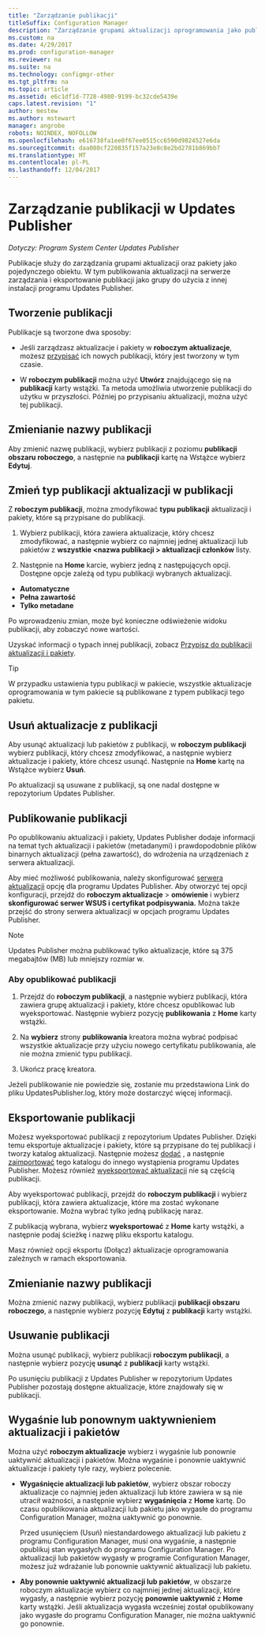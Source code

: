 ```yaml
---
title: "Zarządzanie publikacji"
titleSuffix: Configuration Manager
description: "Zarządzanie grupami aktualizacji oprogramowania jako publikacji z programem System Center Updates Publisher"
ms.custom: na
ms.date: 4/29/2017
ms.prod: configuration-manager
ms.reviewer: na
ms.suite: na
ms.technology: configmgr-other
ms.tgt_pltfrm: na
ms.topic: article
ms.assetid: e6c1df1d-7728-4980-9199-bc32cde5439e
caps.latest.revision: "1"
author: mestew
ms.author: mstewart
manager: angrobe
robots: NOINDEX, NOFOLLOW
ms.openlocfilehash: e616738fa1ee0f67ee0515cc6590d9824527e6da
ms.sourcegitcommit: daa080cf220835f157a23e8c8e2bd2781b869bb7
ms.translationtype: MT
ms.contentlocale: pl-PL
ms.lasthandoff: 12/04/2017
---
```

# <a name="manage-publications-in-updates-publisher"></a>Zarządzanie publikacji w Updates Publisher

*Dotyczy: Program System Center Updates Publisher*

Publikacje służy do zarządzania grupami aktualizacji oraz pakiety jako pojedynczego obiektu. W tym publikowania aktualizacji na serwerze zarządzania i eksportowanie publikacji jako grupy do użycia z innej instalacji programu Updates Publisher.

## <a name="create-publications"></a>Tworzenie publikacji
Publikacje są tworzone dwa sposoby:

-   Jeśli zarządzasz aktualizacje i pakiety w **roboczym aktualizacje**, możesz [przypisać](/sccm/sum/tools/manage-updates-with-updates-publisher#assign-updates-and-bundles-to-a-publication) ich nowych publikacji, który jest tworzony w tym czasie.

-   W **roboczym publikacji** można użyć **Utwórz** znajdującego się na **publikacji** karty wstążki. Ta metoda umożliwia utworzenie publikacji do użytku w przyszłości. Później po przypisaniu aktualizacji, można użyć tej publikacji.

## <a name="rename-a-publication"></a>Zmienianie nazwy publikacji
Aby zmienić nazwę publikacji, wybierz publikacji z poziomu **publikacji obszaru roboczego**, a następnie na **publikacji** kartę na Wstążce wybierz **Edytuj**.

## <a name="change-the-publication-type-of-updates-in-a-publication"></a>Zmień typ publikacji aktualizacji w publikacji
Z **roboczym publikacji**, można zmodyfikować **typu publikacji** aktualizacji i pakiety, które są przypisane do publikacji.

1. Wybierz publikacji, która zawiera aktualizacje, który chcesz zmodyfikować, a następnie wybierz co najmniej jednej aktualizacji lub pakietów z **wszystkie &lt;nazwa publikacji > aktualizacji członków** listy.

2. Następnie na **Home** karcie, wybierz jedną z następujących opcji. Dostępne opcje zależą od typu publikacji wybranych aktualizacji.

  -   **Automatyczne**
  -   **Pełna zawartość**
  -   **Tylko metadane**

Po wprowadzeniu zmian, może być konieczne odświeżenie widoku publikacji, aby zobaczyć nowe wartości.

Uzyskać informacji o typach innej publikacji, zobacz [Przypisz do publikacji aktualizacji i pakiety](/sccm/sum/tools/manage-updates-with-updates-publisher#assign-updates-and-bundles-to-a-publication).

> [!TIP]    
> W przypadku ustawienia typu publikacji w pakiecie, wszystkie aktualizacje oprogramowania w tym pakiecie są publikowane z typem publikacji tego pakietu.

## <a name="remove-updates-from-a-publication"></a>Usuń aktualizacje z publikacji
Aby usunąć aktualizacji lub pakietów z publikacji, w **roboczym publikacji** wybierz publikacji, który chcesz zmodyfikować, a następnie wybierz aktualizacje i pakiety, które chcesz usunąć. Następnie na **Home** kartę na Wstążce wybierz **Usuń**.

Po aktualizacji są usuwane z publikacji, są one nadal dostępne w repozytorium Updates Publisher.

## <a name="publish-publications"></a>Publikowanie publikacji
Po opublikowaniu aktualizacji i pakiety, Updates Publisher dodaje informacji na temat tych aktualizacji i pakietów (metadanymi) i prawdopodobnie plików binarnych aktualizacji (pełna zawartość), do wdrożenia na urządzeniach z serwera aktualizacji.

Aby mieć możliwość publikowania, należy skonfigurować [serwera aktualizacji](/sccm/sum/tools/updates-publisher-options#update-server) opcję dla programu Updates Publisher. Aby otworzyć tej opcji konfiguracji, przejdź do **roboczym aktualizacje** &gt; **omówienie** i wybierz **skonfigurować serwer WSUS i certyfikat podpisywania.** Można także przejść do strony serwera aktualizacji w opcjach programu Updates Publisher.

> [!NOTE]   
> Updates Publisher można publikować tylko aktualizacje, które są 375 megabajtów (MB) lub mniejszy rozmiar w.

### <a name="to-publish-a-publication"></a>Aby opublikować publikacji

1.  Przejdź do **roboczym publikacji**, a następnie wybierz publikacji, która zawiera grupę aktualizacji i pakiety, które chcesz opublikować lub wyeksportować. Następnie wybierz pozycję **publikowania** z **Home** karty wstążki.

2.  Na **wybierz** strony **publikowania** kreatora można wybrać podpisać wszystkie aktualizacje przy użyciu nowego certyfikatu publikowania, ale nie można zmienić typu publikacji.

3.  Ukończ pracę kreatora.

  Jeżeli publikowanie nie powiedzie się, zostanie mu przedstawiona Link do pliku UpdatesPublisher.log, który może dostarczyć więcej informacji.

## <a name="export-a-publication"></a>Eksportowanie publikacji
Możesz wyeksportować publikacji z repozytorium Updates Publisher. Dzięki temu eksportuje aktualizacje i pakiety, które są przypisane do tej publikacji i tworzy katalog aktualizacji. Następnie możesz [dodać](/sccm/sum/tools/updates-publisher-catalogs#add-software-update-catalogs) , a następnie [zaimportować](/sccm/sum/tools/updates-publisher-catalogs#mport-updates) tego katalogu do innego wystąpienia programu Updates Publisher. Możesz również [wyeksportować aktualizacji](/sccm/sum/tools/manage-updates-with-updates-publisher#export-updates) nie są częścią publikacji.

Aby wyeksportować publikacji, przejdź do **roboczym publikacji** i wybierz publikacji, która zawiera aktualizacje, które ma zostać wykonane eksportowanie. Można wybrać tylko jedną publikację naraz.

Z publikacją wybrana, wybierz **wyeksportować** z **Home** karty wstążki, a następnie podaj ścieżkę i nazwę pliku eksportu katalogu.

Masz również opcji eksportu (Dołącz) aktualizacje oprogramowania zależnych w ramach eksportowania.

## <a name="rename-a-publication"></a>Zmienianie nazwy publikacji
Można zmienić nazwy publikacji, wybierz publikacji **publikacji obszaru roboczego**, a następnie wybierz pozycję **Edytuj** z **publikacji** karty wstążki.

## <a name="delete-a-publication"></a>Usuwanie publikacji
Można usunąć publikacji, wybierz publikacji **roboczym publikacji**, a następnie wybierz pozycję **usunąć** z **publikacji** karty wstążki.

Po usunięciu publikacji z Updates Publisher w repozytorium Updates Publisher pozostają dostępne aktualizacje, które znajdowały się w publikacji.

## <a name="expire-or-reactivate-updates-and-bundles"></a>Wygaśnie lub ponownym uaktywnieniem aktualizacji i pakietów
Można użyć **roboczym aktualizacje** wybierz i wygaśnie lub ponownie uaktywnić aktualizacji i pakietów. Można wygaśnie i ponownie uaktywnić aktualizacje i pakiety tyle razy, wybierz polecenie.

-   **Wygaśnięcie aktualizacji lub pakietów**, wybierz obszar roboczy aktualizacje co najmniej jeden aktualizacji lub które zawiera w są nie utracił ważności, a następnie wybierz **wygaśnięcia** z **Home** kartę. Do czasu opublikowania aktualizacji lub pakietu jako wygasłe do programu Configuration Manager, można uaktywnić go ponownie.

    Przed usunięciem (Usuń) niestandardowego aktualizacji lub pakietu z programu Configuration Manager, musi ona wygaśnie, a następnie opublikuj stan wygasłych do programu Configuration Manager. Po aktualizacji lub pakietów wygasły w programie Configuration Manager, możesz już wdrażanie lub ponownie uaktywnić aktualizacji lub pakietu.

-   **Aby ponownie uaktywnić aktualizacji lub pakietów**, w obszarze roboczym aktualizacje wybierz co najmniej jednej aktualizacji, które wygasły, a następnie wybierz pozycję **ponownie uaktywnić** z **Home** karty wstążki. Jeśli aktualizacja wygasła wcześniej został opublikowany jako wygasłe do programu Configuration Manager, nie można uaktywnić go ponownie.
